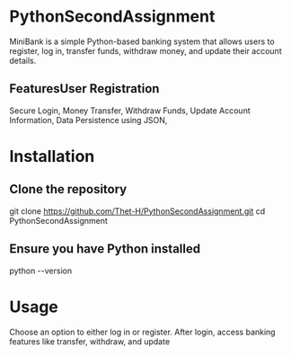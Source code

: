 
# PythonSecondAssignment
MiniBank is a simple Python-based banking system that allows users to register, log in, transfer funds, withdraw money, and update their account details.

## FeaturesUser Registration
Secure Login,
Money Transfer,
Withdraw Funds,
Update Account Information,
Data Persistence using JSON,

# Installation
## Clone the repository
git clone https://github.com/Thet-H/PythonSecondAssignment.git
cd PythonSecondAssignment

## Ensure you have Python installed
python --version

# Usage
Choose an option to either log in or register.
After login, access banking features like transfer, withdraw, and update


